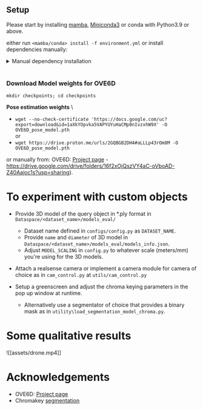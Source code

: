 ## Setup
Please start by installing [mamba](https://github.com/conda-forge/miniforge#mambaforge), [Miniconda3](https://conda.io/projects/conda/en/latest/user-guide/install/linux.html) or conda
with Python3.9 or above.

either run `<mamba/conda> install -f environment.yml` or install dependencies manually:

<details >
<summary> Manual dependency installation </summary>
Instal the following dependencies (Conda/Mamba or pip):

- [Pytorch3D](https://github.com/facebookresearch/pytorch3d/blob/main/INSTALL.md)
- numpy, opencv, trimesh, pyrender, scikit-image

At the time of writing, pip only. (If using realsense camera for RGBD)
- [Pyrealsense](https://pypi.org/project/pyrealsense/)
	- `pip install pyrealsense2==2.50.0.3812`
</details>
<br>

### Download Model weights for OVE6D
`mkdir checkpoints; cd checkpoints`

**Pose estimation weights** \
- `wget --no-check-certificate 'https://docs.google.com/uc?export=download&id=1aXkYOpvka5VAPYUYuHaCMp0nIvzxhW9X' -O OVE6D_pose_model.pth` \
or
- `wget https://drive.proton.me/urls/2GQBGB2DH4#aLLLp43rOm8M -O OVE6D_pose_model.pth`

or manually from:
OVE6D: [Project page](https://dingdingcai.github.io/ove6d-pose/) 
	- https://drive.google.com/drive/folders/16f2xOjQszVY4aC-oVboAD-Z40Aajoc1s?usp=sharing).
	

# To experiment with custom objects
- Provide 3D model of the query object in *.ply format in `Dataspace/<dataset_name>/models_eval/`
	- Dataset name defined in `configs/config.py` as `DATASET_NAME`.
	- Provide `name` and `diameter` of 3D model in `Dataspace/<dataset_name>/models_eval/models_info.json`.
	- Adjust `MODEL_SCALING` in `config.py` to whatever scale (meters/mm) you're using for the 
	3D models.

- Attach a realsense camera or implement a camera module for camera of choice 
	as in `cam_control.py` at `utils/cam_control.py`
	
- Setup a greenscreen and adjust the chroma keying parameters in the pop up window at runtime.
	- Alternatively use a segmentator of choice that provides a binary mask as in 
		`utility\load_segmentation_model_chroma.py`.


# Some qualitative results
![[assets/drone.mp4]]

# Acknowledgements
- OVE6D: [Project page](https://dingdingcai.github.io/ove6d-pose/) 
- Chromakey [segmentation](https://en.wikipedia.org/wiki/Chroma_key)
